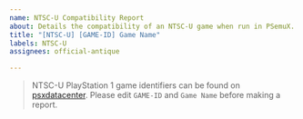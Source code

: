 ```yaml
---
name: NTSC-U Compatibility Report
about: Details the compatibility of an NTSC-U game when run in PSemuX.
title: "[NTSC-U] [GAME-ID] Game Name"
labels: NTSC-U
assignees: official-antique

---
```


> NTSC-U PlayStation 1 game identifiers can be found on [psxdatacenter](https://psxdatacenter.com/ntsc-u_list.html).
Please edit `GAME-ID` and `Game Name` before making a report.
